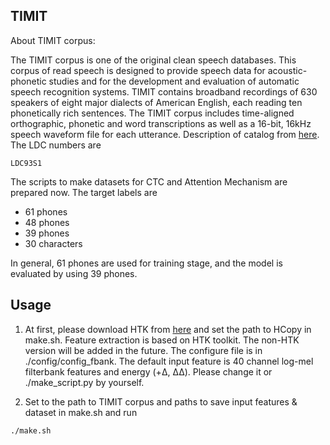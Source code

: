 ## TIMIT
About TIMIT corpus:

The TIMIT corpus is one of the original clean speech databases.
This corpus of read speech is designed to provide speech data for acoustic-phonetic studies and for the development and evaluation of automatic speech recognition systems.
TIMIT contains broadband recordings of 630 speakers of eight major dialects of American English, each reading ten phonetically rich sentences.
The TIMIT corpus includes time-aligned orthographic, phonetic and word transcriptions as well as a 16-bit, 16kHz speech waveform file for each utterance. Description of catalog from [here](http://www.ldc.upenn.edu/Catalog/CatalogEntry.jsp?catalogId=LDC93S1). The LDC numbers are

    LDC93S1

The scripts to make datasets for CTC and Attention Mechanism are prepared now. The target labels are
- 61 phones
- 48 phones
- 39 phones
- 30 characters

In general, 61 phones are used for training stage, and the model is evaluated by using 39 phones.

## Usage
1. At first, please download HTK from [here](http://htk.eng.cam.ac.uk/download.shtml) and set the path to HCopy in make.sh. Feature extraction is based on HTK toolkit.
The non-HTK version will be added in the future.
The configure file is in ./config/config_fbank. The default input feature is 40 channel log-mel filterbank features and energy (+Δ, ΔΔ). Please change it or ./make_script.py by yourself.

2. Set to the path to TIMIT corpus and paths to save input features & dataset in make.sh and run
```
./make.sh
```
